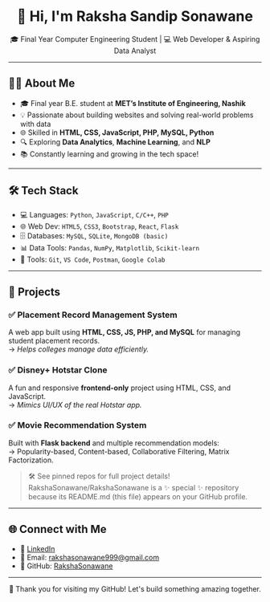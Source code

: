 <h1 align="center">👋 Hi, I'm Raksha Sandip Sonawane</h1>

<p align="center">
🎓 Final Year Computer Engineering Student | 💻 Web Developer & Aspiring Data Analyst  
</p>

---

## 👩‍💻 About Me

- 🎓 Final year B.E. student at **MET’s Institute of Engineering, Nashik**
- 💡 Passionate about building websites and solving real-world problems with data
- 🌐 Skilled in **HTML, CSS, JavaScript, PHP, MySQL, Python**
- 🔍 Exploring **Data Analytics**, **Machine Learning**, and **NLP**
- 📚 Constantly learning and growing in the tech space!

---

## 🛠️ Tech Stack

- 💻 Languages: `Python`, `JavaScript`, `C/C++`, `PHP`
- 🌐 Web Dev: `HTML5`, `CSS3`, `Bootstrap`, `React`, `Flask`
- 🗄️ Databases: `MySQL`, `SQLite`, `MongoDB (basic)`
- 📊 Data Tools: `Pandas`, `NumPy`, `Matplotlib`, `Scikit-learn`
- 🔧 Tools: `Git`, `VS Code`, `Postman`, `Google Colab`

---

## 📌 Projects

### ✅ Placement Record Management System  
A web app built using **HTML, CSS, JS, PHP, and MySQL** for managing student placement records.  
→ *Helps colleges manage data efficiently.*

### ✅ Disney+ Hotstar Clone  
A fun and responsive **frontend-only** project using HTML, CSS, and JavaScript.  
→ *Mimics UI/UX of the real Hotstar app.*

### ✅ Movie Recommendation System  
Built with **Flask backend** and multiple recommendation models:  
→ Popularity-based, Content-based, Collaborative Filtering, Matrix Factorization.

> 🛠️ See pinned repos for full project details!
RakshaSonawane/RakshaSonawane is a ✨ special ✨ repository because its README.md (this file) appears on your GitHub profile.
---

## 🌐 Connect with Me

- 💼 [LinkedIn](https://www.linkedin.com/in/your-link/)  
- 📧 Email: rakshasonawane999@gmail.com  
- 🔗 GitHub: [RakshaSonawane](https://github.com/RakshaSonawane)

---

<p align="center">
  💙 Thank you for visiting my GitHub! Let's build something amazing together.
</p>
